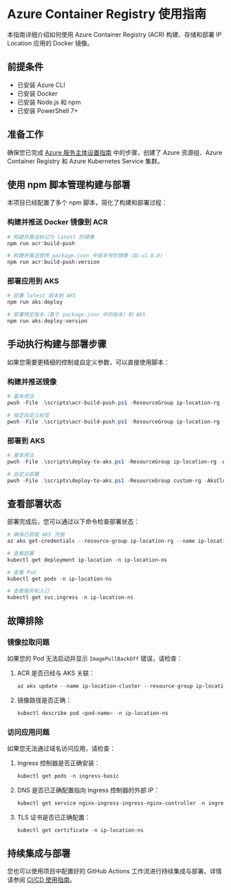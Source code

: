# Azure Container Registry 使用指南

本指南详细介绍如何使用 Azure Container Registry (ACR) 构建、存储和部署 IP Location 应用的 Docker 镜像。

## 前提条件

- 已安装 Azure CLI
- 已安装 Docker
- 已安装 Node.js 和 npm
- 已安装 PowerShell 7+

## 准备工作

确保您已完成 [Azure 服务主体设置指南](./azure-setup.md) 中的步骤，创建了 Azure 资源组、Azure Container Registry 和 Azure Kubernetes Service 集群。

## 使用 npm 脚本管理构建与部署

本项目已经配置了多个 npm 脚本，简化了构建和部署过程：

### 构建并推送 Docker 镜像到 ACR

```powershell
# 构建并推送标记为 latest 的镜像
npm run acr:build-push

# 构建并推送使用 package.json 中版本号的镜像（如 v1.0.0）
npm run acr:build-push:version
```

### 部署应用到 AKS

```powershell
# 部署 latest 版本到 AKS
npm run aks:deploy

# 部署特定版本（基于 package.json 中的版本）到 AKS
npm run aks:deploy:version
```

## 手动执行构建与部署步骤

如果您需要更精细的控制或自定义参数，可以直接使用脚本：

### 构建并推送镜像

```powershell
# 基本用法
pwsh -File .\scripts\acr-build-push.ps1 -ResourceGroup ip-location-rg -AcrName iplocationacr -ImageName ip-location

# 指定自定义标签
pwsh -File .\scripts\acr-build-push.ps1 -ResourceGroup ip-location-rg -AcrName iplocationacr -ImageName ip-location -ImageTag v1.2.3
```

### 部署到 AKS

```powershell
# 基本用法
pwsh -File .\scripts\deploy-to-aks.ps1 -ResourceGroup ip-location-rg -AksClusterName ip-location-cluster -AcrName iplocationacr -ImageName ip-location

# 自定义部署
pwsh -File .\scripts\deploy-to-aks.ps1 -ResourceGroup custom-rg -AksClusterName custom-aks -AcrName custom-acr -ImageName ip-location -ImageTag v1.2.3 -Namespace custom-ns -DomainName custom.example.com
```

## 查看部署状态

部署完成后，您可以通过以下命令检查部署状态：

```powershell
# 确保已获取 AKS 凭据
az aks get-credentials --resource-group ip-location-rg --name ip-location-cluster --overwrite-existing

# 查看部署
kubectl get deployment ip-location -n ip-location-ns

# 查看 Pod
kubectl get pods -n ip-location-ns

# 查看服务和入口
kubectl get svc,ingress -n ip-location-ns
```

## 故障排除

### 镜像拉取问题

如果您的 Pod 无法启动并显示 `ImagePullBackOff` 错误，请检查：

1. ACR 是否已经与 AKS 关联：
   ```powershell
   az aks update --name ip-location-cluster --resource-group ip-location-rg --attach-acr iplocationacr
   ```
   
2. 镜像路径是否正确：
   ```powershell
   kubectl describe pod <pod-name> -n ip-location-ns
   ```

### 访问应用问题

如果您无法通过域名访问应用，请检查：

1. Ingress 控制器是否正确安装：
   ```powershell
   kubectl get pods -n ingress-basic
   ```
   
2. DNS 是否已正确配置指向 Ingress 控制器的外部 IP：
   ```powershell
   kubectl get service nginx-ingress-ingress-nginx-controller -n ingress-basic
   ```

3. TLS 证书是否已正确配置：
   ```powershell
   kubectl get certificate -n ip-location-ns
   ```

## 持续集成与部署

您也可以使用项目中配置好的 GitHub Actions 工作流进行持续集成与部署。详情请参阅 [CI/CD 使用指南](./ci-cd-guide.md)。
